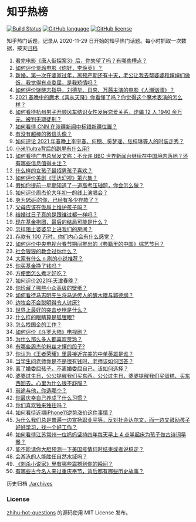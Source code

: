 # 知乎热榜
[![Build Status](https://github.com/ToWeLong/zhihu-hot-questions/workflows/CI/badge.svg)](https://github.com/ToWeLong/zhihu-hot-questions/actions)
[![GitHub language](https://img.shields.io/badge/language-golang-orange.svg)](https://golang.org/)
[![GitHub license](https://img.shields.io/github/license/ToWeLong/zhihu-hot-questions)](https://github.com/ToWeLong/zhihu-hot-questions/blob/main/LICENSE)

知乎热门话题，记录从 2020-11-29 日开始的知乎热门话题。每小时抓取一次数据，按天[归档](./archives)

<!-- BEGIN -->

1. [看完电影《唐人街探案3》后，你失望了吗？有哪些槽点？](https://www.zhihu.com/question/442574355)
1. [如何评价贾玲电影《你好，李焕英》？](https://www.zhihu.com/question/350520117)
1. [新婚，第一次在婆家过年，离预产期还有十天，老公让我去帮婆婆和婶婶们做饭，我觉得有点委屈，是我矫情吗？](https://www.zhihu.com/question/444053926)
1. [如何评价饶晓志指导，刘德华、肖央、万茜主演的电影《人潮汹涌》？](https://www.zhihu.com/question/443661027)
1. [2021 春晚中的魔术《喜从天降》你看懂了吗？你觉得这个魔术表演的怎么样？](https://www.zhihu.com/question/444004747)
1. [如何看待杭州男子开顺风车结识女性发展恋爱关系，诈骗 12 人 1940 余万元，被判无期徒刑？](https://www.zhihu.com/question/443917776)
1. [如何看待 CNN 在涉疆新闻中标错新疆位置？](https://www.zhihu.com/question/444080996)
1. [有没有超棒的微信头像？](https://www.zhihu.com/question/432712007)
1. [如何评论 2021 年春晚上李宇春、何穗、奚梦瑶、张梓琳等人的时装走秀？](https://www.zhihu.com/question/443978501)
1. [小米11ultra背后的副屏有什么用?](https://www.zhihu.com/question/444063750)
1. [如何看待广电总局发文称：不允许 BBC 世界新闻台继续在中国境内落地？还有哪些信息值得关注？](https://www.zhihu.com/question/444040251)
1. [什么样的女孩子最招男孩子喜欢？](https://www.zhihu.com/question/356308668)
1. [如何评价美剧《旺达幻视》第六集？](https://www.zhihu.com/question/444083641)
1. [假如你提前一星期知道了一道高考压轴题，你会怎么做？](https://www.zhihu.com/question/441336497)
1. [如何评价周杰伦大年初一的线上演唱会？](https://www.zhihu.com/question/444107810)
1. [身为95后的你，已经有多少存款了？](https://www.zhihu.com/question/394458863)
1. [父母应该在饭局上维护孩子吗？](https://www.zhihu.com/question/419829368)
1. [结婚过日子真的是跟谁过都一样吗？](https://www.zhihu.com/question/434106172)
1. [现在基金抱团，最后的结局可能是什么？](https://www.zhihu.com/question/438846560)
1. [怎样阻止婆婆早上进我们的房间？](https://www.zhihu.com/question/397638274)
1. [存款有 100 万时，你们内心会有什么感觉？](https://www.zhihu.com/question/435393939)
1. [如何评价中央电视台春节期间推出的《典籍里的中国》综艺节目？](https://www.zhihu.com/question/444106315)
1. [社会狠狠的教会过你什么？](https://www.zhihu.com/question/431538148)
1. [大家有什么 n 刷的小说推荐？](https://www.zhihu.com/question/375441680)
1. [你买基金挣了钱吗？](https://www.zhihu.com/question/410574473)
1. [方便面怎么煮才好吃？](https://www.zhihu.com/question/286332661)
1. [如何评价2021年天津春晚？](https://www.zhihu.com/question/443858013)
1. [你珍藏了哪些小众高级的壁纸？](https://www.zhihu.com/question/434424393)
1. [如何看待马志明先生将马派传人的醒木赠与郭德纲？](https://www.zhihu.com/question/443856454)
1. [边牧会不会聪明得令人讨厌?](https://www.zhihu.com/question/393601336)
1. [世界上最好的突击步枪是什么？](https://www.zhihu.com/question/443302547)
1. [什么样的眼睛算是狐狸眼?](https://www.zhihu.com/question/299923465)
1. [怎么找国企的工作？](https://www.zhihu.com/question/287580085)
1. [如何评价《斗罗大陆》电视剧？](https://www.zhihu.com/question/318906674)
1. [为什么那么多人都喜欢贾玲？](https://www.zhihu.com/question/318141683)
1. [有哪些周杰伦粉丝才懂的段子?](https://www.zhihu.com/question/38146372)
1. [你认为《王者荣耀》里最接近完美的中单英雄是谁？](https://www.zhihu.com/question/441413465)
1. [当学生问老师你是不是很有钱时，老师该如何回答？](https://www.zhihu.com/question/438305748)
1. [离了婚委屈孩子，不离婚委屈自己，该如何选择？](https://www.zhihu.com/question/439000359)
1. [婆婆过生日，公公提醒我们买东西。公公过生日，婆婆提醒我们买蛋糕、买东西回去。心里为什么很不舒服？](https://www.zhihu.com/question/308825931)
1. [前途与他，你选哪个？](https://www.zhihu.com/question/441190417)
1. [你最庆幸自己养成了什么习惯？](https://www.zhihu.com/question/393200731)
1. [你们喜欢独来独往吗？](https://www.zhihu.com/question/439761145)
1. [如何看待近期iPhone11逆势涨价这件事情？](https://www.zhihu.com/question/439628528)
1. [为什么我们总是普遍一边宣扬职业平等，反对社会达尔文，而一边又鼓励孩子好好学习，找一个好工作？](https://www.zhihu.com/question/443552685)
1. [如何看待江苏常州一位妈妈坚持四年每天早上 4 点半起床为孩子做古诗词早餐？](https://www.zhihu.com/question/443470170)
1. [能不能请你大胆预测一下美国疫情何时结束或者说稳定？](https://www.zhihu.com/question/440957753)
1. [会游泳的人能胜任自然水域吗？](https://www.zhihu.com/question/308185916)
1. [《刺杀小说家》里有哪些震撼到你的瞬间？](https://www.zhihu.com/question/315928062)
1. [有哪些古今名人来过重庆奉节，背后都有哪些历史故事？](https://www.zhihu.com/question/444040639)

<!-- END -->

历史归档 [./archives](./archives)


### License
[zhihu-hot-questions](https://github.com/towelong/zhihu-hot-questions) 的源码使用 MIT License 发布。